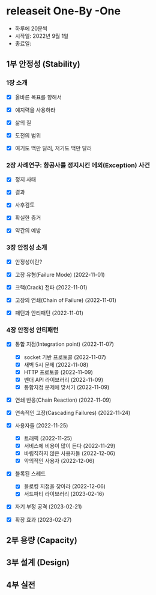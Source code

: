 # releaseit One-By -One
* 하루에 20분씩
* 시작일: 2022년 9월 1일
* 종료일: 


## 1부 안정성 (Stability)
### 1장 소개
- [x] 올바른 목표를 향해서
- [x] 예지력을 사용하라
- [x] 삶의 질
- [x] 도전의 범위
- [x] 여기도 백만 달러, 저기도 백만 달러


### 2장 사례연구: 항공사를 정지시킨 에외(Exception) 사건
- [x] 정지 사태
- [x] 결과
- [x] 사후검토
- [x] 확실한 증거
- [x] 약간의 예방


### 3장 안정성 소개
- [x] 안정성이란?
- [x] 고장 유형(Failure Mode) (2022-11-01)
- [x] 크랙(Crack) 전파 (2022-11-01)
- [x] 고장의 연쇄(Chain of Failure) (2022-11-01)
- [x] 패턴과 안티패턴 (2022-11-01)


### 4장 안정성 안티패턴
- [x] 통합 지점(Integration point) (2022-11-07)
  - [x] socket 기반 프로토콜 (2022-11-07)
  - [x] 새벽 5시 문제 (2022-11-08) 
  - [x] HTTP 프로토콜 (2022-11-09)
  - [x] 벤더 API 라이브러리 (2022-11-09)
  - [x] 통합지점 문제에 맞서기 (2022-11-09)
- [x] 연쇄 반응(Chain Reaction) (2022-11-09) 
- [x] 연속적인 고장(Cascading Failures) (2022-11-24)
- [x] 사용자들 (2022-11-25)
  - [x] 트래픽 (2022-11-25)
  - [x] 서비스에 비용이 많이 든다 (2022-11-29)
  - [x] 바림직하지 않은 사용자들 (2022-12-06)
  - [x] 악의적인 사용자 (2022-12-06)
- [x] 블록된 스레드
  - [x] 블로킹 지점을 찾아라 (2022-12-06)
  - [x] 서드파티 라이브러리 (2023-02-16)
- [x] 자기 부정 공격 (2023-02-21) 
- [x] 확장 효과 (2023-02-27) 


## 2부 용량 (Capacity)



## 3부 설계 (Design)



## 4부 실전

